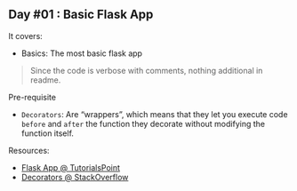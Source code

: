 ## Day #01 : Basic Flask App
It covers:
- Basics: The most basic flask app

> Since the code is verbose with comments, nothing additional in readme.

Pre-requisite
- `Decorators`: Are “wrappers”, which means that they let you execute code `before` and `after` the function they decorate without modifying the function itself.

Resources:
- [Flask App @ TutorialsPoint](https://www.tutorialspoint.com/flask/flask_application.htm)
- [Decorators @ StackOverflow](https://stackoverflow.com/questions/739654/how-to-make-a-chain-of-function-decorators/1594484#1594484)